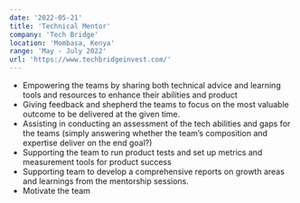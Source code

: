 ```yaml
---
date: '2022-05-21'
title: 'Technical Mentor'
company: 'Tech Bridge'
location: 'Mombasa, Kenya'
range: 'May - July 2022'
url: 'https://www.techbridgeinvest.com/'
---
```


- Empowering the teams by sharing both technical advice and learning tools and resources to enhance their abilities and product
- Giving feedback and shepherd the teams to focus on the most valuable outcome to be delivered at the given time.
- Assisting in conducting an assessment of the tech abilities and gaps for the teams (simply answering whether the team’s composition and expertise deliver on the end goal?)
- Supporting the team to run product tests and set up metrics and measurement tools for product success
- Supporting team to develop a comprehensive reports on growth areas and learnings from the mentorship sessions.
- Motivate the team
